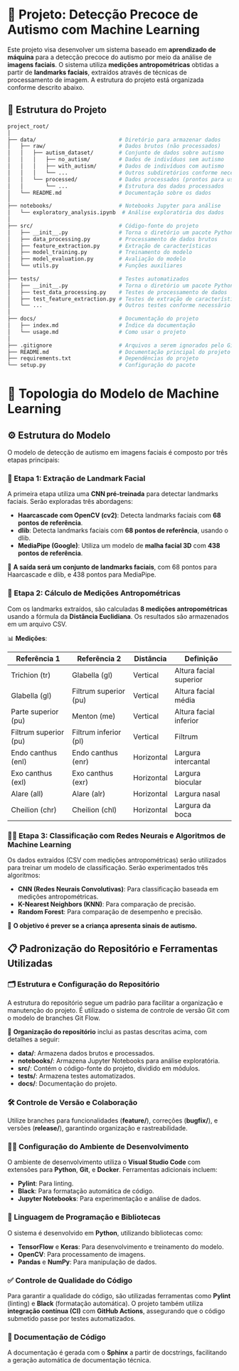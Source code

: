 # 🧠 Projeto: Detecção Precoce de Autismo com Machine Learning

Este projeto visa desenvolver um sistema baseado em **aprendizado de máquina** para a detecção precoce do autismo por meio da análise de **imagens faciais**. O sistema utiliza **medições antropométricas** obtidas a partir de **landmarks faciais**, extraídos através de técnicas de processamento de imagem. A estrutura do projeto está organizada conforme descrito abaixo.

## 📂 Estrutura do Projeto

```bash
project_root/
│
├── data/                          # Diretório para armazenar dados
│   ├── raw/                       # Dados brutos (não processados)
│   │   ├── autism_dataset/        # Conjunto de dados sobre autismo
│   │   │   ├── no_autism/         # Dados de indivíduos sem autismo
│   │   │   ├── with_autism/       # Dados de indivíduos com autismo
│   │   │   └── ...                # Outros subdiretórios conforme necessário
│   │   └── processed/             # Dados processados (prontos para uso)
│   │       └── ...                # Estrutura dos dados processados
│   └── README.md                  # Documentação sobre os dados
│
├── notebooks/                     # Notebooks Jupyter para análise
│   └── exploratory_analysis.ipynb  # Análise exploratória dos dados
│
├── src/                           # Código-fonte do projeto
│   ├── __init__.py                # Torna o diretório um pacote Python
│   ├── data_processing.py         # Processamento de dados brutos
│   ├── feature_extraction.py      # Extração de características
│   ├── model_training.py          # Treinamento do modelo
│   ├── model_evaluation.py        # Avaliação do modelo
│   └── utils.py                   # Funções auxiliares
│
├── tests/                         # Testes automatizados
│   ├── __init__.py                # Torna o diretório um pacote Python
│   ├── test_data_processing.py    # Testes de processamento de dados
│   ├── test_feature_extraction.py # Testes de extração de características
│   └── ...                        # Outros testes conforme necessário
│
├── docs/                          # Documentação do projeto
│   ├── index.md                   # Índice da documentação
│   └── usage.md                   # Como usar o projeto
│
├── .gitignore                     # Arquivos a serem ignorados pelo Git
├── README.md                      # Documentação principal do projeto
├── requirements.txt               # Dependências do projeto
└── setup.py                       # Configuração do pacote
```

# 🧠 Topologia do Modelo de Machine Learning

## ⚙️ Estrutura do Modelo
O modelo de detecção de autismo em imagens faciais é composto por três etapas principais:

### 🧩 Etapa 1: Extração de Landmark Facial
A primeira etapa utiliza uma **CNN pré-treinada** para detectar landmarks faciais. Serão exploradas três abordagens:

- **Haarcascade com OpenCV (cv2)**: Detecta landmarks faciais com **68 pontos de referência**.
- **dlib**: Detecta landmarks faciais com **68 pontos de referência**, usando o dlib.
- **MediaPipe (Google)**: Utiliza um modelo de **malha facial 3D** com **438 pontos de referência**.

🔹 **A saída será um conjunto de landmarks faciais**, com 68 pontos para Haarcascade e dlib, e 438 pontos para MediaPipe.

### 🧮 Etapa 2: Cálculo de Medições Antropométricas
Com os landmarks extraídos, são calculadas **8 medições antropométricas** usando a fórmula da **Distância Euclidiana**. Os resultados são armazenados em um arquivo CSV.

📊 **Medições**:

| Referência 1           | Referência 2           | Distância  | Definição                |
|------------------------|------------------------|------------|--------------------------|
| Trichion (tr)           | Glabella (gl)          | Vertical   | Altura facial superior    |
| Glabella (gl)           | Filtrum superior (pu)  | Vertical   | Altura facial média       |
| Parte superior (pu)     | Menton (me)            | Vertical   | Altura facial inferior    |
| Filtrum superior (pu)   | Filtrum inferior (pl)  | Vertical   | Filtrum                  |
| Endo canthus (enl)      | Endo canthus (enr)     | Horizontal | Largura intercantal       |
| Exo canthus (exl)       | Exo canthus (exr)      | Horizontal | Largura biocular          |
| Alare (all)             | Alare (alr)            | Horizontal | Largura nasal             |
| Cheilion (chr)          | Cheilion (chl)         | Horizontal | Largura da boca           |

### 🧑‍💻 Etapa 3: Classificação com Redes Neurais e Algoritmos de Machine Learning
Os dados extraídos (CSV com medições antropométricas) serão utilizados para treinar um modelo de classificação. Serão experimentados três algoritmos:

- **CNN (Redes Neurais Convolutivas)**: Para classificação baseada em medições antropométricas.
- **K-Nearest Neighbors (KNN)**: Para comparação de precisão.
- **Random Forest**: Para comparação de desempenho e precisão.

📍 **O objetivo é prever se a criança apresenta sinais de autismo.**

## 📋 Padronização do Repositório e Ferramentas Utilizadas

### 🗂️ Estrutura e Configuração do Repositório
A estrutura do repositório segue um padrão para facilitar a organização e manutenção do projeto. É utilizado o sistema de controle de versão Git com o modelo de branches Git Flow.

🔧 **Organização do repositório** inclui as pastas descritas acima, com detalhes a seguir:

- **data/**: Armazena dados brutos e processados.
- **notebooks/**: Armazena Jupyter Notebooks para análise exploratória.
- **src/**: Contém o código-fonte do projeto, dividido em módulos.
- **tests/**: Armazena testes automatizados.
- **docs/**: Documentação do projeto.

### 🛠️ Controle de Versão e Colaboração
Utilize branches para funcionalidades (**feature/**), correções (**bugfix/**), e versões (**release/**), garantindo organização e rastreabilidade.

### 🧑‍💻 Configuração do Ambiente de Desenvolvimento
O ambiente de desenvolvimento utiliza o **Visual Studio Code** com extensões para **Python**, **Git**, e **Docker**. Ferramentas adicionais incluem:

- **Pylint**: Para linting.
- **Black**: Para formatação automática de código.
- **Jupyter Notebooks**: Para experimentação e análise de dados.

### 🔧 Linguagem de Programação e Bibliotecas
O sistema é desenvolvido em **Python**, utilizando bibliotecas como:

- **TensorFlow** e **Keras**: Para desenvolvimento e treinamento do modelo.
- **OpenCV**: Para processamento de imagens.
- **Pandas** e **NumPy**: Para manipulação de dados.

### ✅ Controle de Qualidade do Código
Para garantir a qualidade do código, são utilizadas ferramentas como **Pylint** (linting) e **Black** (formatação automática). O projeto também utiliza **integração contínua (CI)** com **GitHub Actions**, assegurando que o código submetido passe por testes automatizados.

### 📄 Documentação de Código
A documentação é gerada com o **Sphinx** a partir de docstrings, facilitando a geração automática de documentação técnica.
